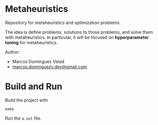 # Metaheuristics

Repository for metaheuristics and optimization problems.

The idea is define problems, solutions to those problems, and solve them with metaheuristics. In particular, it will be focused on **hyperparameter tuning** for metaheuristics.

Author:
* Marcos Domínguez Velad
* marcos.dominguezv.dev@gmail.com

# Build and Run

Build the project with
```
make
```

Run the `a.out` file.

